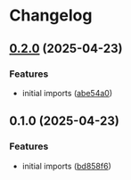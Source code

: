 # Changelog

## [0.2.0](https://github.com/nebetoxyz/rust-user-info-middleware--lib/compare/v0.1.0...v0.2.0) (2025-04-23)


### Features

* initial imports ([abe54a0](https://github.com/nebetoxyz/rust-user-info-middleware--lib/commit/abe54a038be22e6935237f55109f6f80dd42e138))

## 0.1.0 (2025-04-23)


### Features

* initial imports ([bd858f6](https://github.com/nebetoxyz/rust-user-info-middleware--lib/commit/bd858f6a60593a6526dde0b2648ee4c666929bdf))
